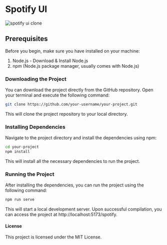 # Spotify UI
<img src="https://media.discordapp.net/attachments/1129232473470029864/1192775455753916468/image.png?ex=65aa4db5&is=6597d8b5&hm=e59afbb86e925d9d178aaf5c10820778dd7a3386b900ab268de0224c6c2d9ed2&=&format=webp&quality=lossless&width=776&height=436" alt="spotify ui clone">

## Prerequisites
Before you begin, make sure you have installed on your machine:

1. Node.js - Download & Install Node.js
2. npm (Node.js package manager, usually comes with Node.js)

### Downloading the Project
You can download the project directly from the GitHub repository. Open your terminal and execute the following command:

```bash
git clone https://github.com/your-username/your-project.git
```

This will clone the project repository to your local directory.

### Installing Dependencies
Navigate to the project directory and install the dependencies using npm:

```bash
cd your-project
npm install
```

This will install all the necessary dependencies to run the project.

### Running the Project
After installing the dependencies, you can run the project using the following command:

```bash
npm run serve

```
This will start a local development server. Upon successful compilation, you can access the project at http://localhost:5173/spotify.


#### License
This project is licensed under the MIT License.

